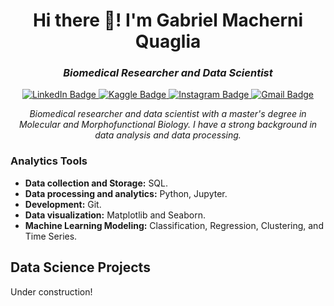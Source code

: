 <h1 align="center">Hi there 👋! I'm Gabriel Macherni Quaglia</h1>

<h3 align="center"><i>Biomedical Researcher and Data Scientist</i></h3>

<p align="center">
  <a href="https://www.linkedin.com/in/gabrielmacherini/">
    <img src="https://img.shields.io/badge/LinkedIn-0077B5?style=flat&logo=linkedin&logoColor=white" alt="LinkedIn Badge">
  </a>
  <a href="https://www.kaggle.com/gabrielsober">
    <img src="https://img.shields.io/badge/-Kaggle-23BFFF?style=flat&logo=Kaggle&logoColor=white" alt="Kaggle Badge">
  </a>
  <a href="https://www.instagram.com/gabrielmaqua/">
    <img src="https://img.shields.io/badge/Instagram-E4405F?style=flat&logo=instagram&logoColor=white" alt="Instagram Badge">
  </a>
  <a href="mailto:gabrielmacherini@gmail.com">
    <img src="https://img.shields.io/badge/Gmail-D14836?style=flat&logo=gmail&logoColor=white" alt="Gmail Badge">
  </a>
</p>

<p align="center">
  <em>Biomedical researcher and data scientist with a master's degree in Molecular and Morphofunctional Biology. I have a strong background in data analysis and data processing.</em>
</p>

### Analytics Tools

* **Data collection and Storage:** SQL.
* **Data processing and analytics:** Python, Jupyter.
* **Development:** Git.
* **Data visualization:** Matplotlib and Seaborn.
* **Machine Learning Modeling:** Classification, Regression, Clustering, and Time Series.

## Data Science Projects

Under construction!
